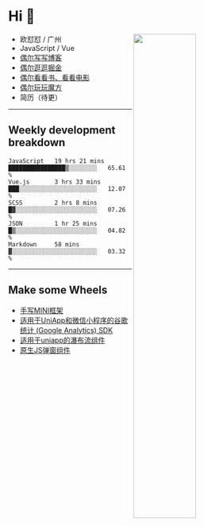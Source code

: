 # Hi 👋

[<img align="right" width="50%" src="https://github-readme-stats.vercel.app/api?username=OUDUIDUI&theme=dark&show_icons=true">](https://metrics.lecoq.io/OUDUIDUI?template=classic&#41;)


-   欧怼怼 / 广州
-   JavaScript / Vue
-   [偶尔写写博客](OUDUIDUI.cn)
-   [偶尔逛逛掘金](https://juejin.cn/user/4309700183594366)
-   [偶尔看看书、看看电影](https://www.yuque.com/books/share/3ee1684b-8e19-4849-b5aa-13d1813ded6d)
-   [偶尔玩玩魔方](https://cubing.com/results/person/2014OUSH01)
-   简历（待更）

---

##  Weekly development breakdown

<!--START_SECTION:waka-->
```text
JavaScript   19 hrs 21 mins  ████████████████▒░░░░░░░░   65.61 % 
Vue.js       3 hrs 33 mins   ███░░░░░░░░░░░░░░░░░░░░░░   12.07 % 
SCSS         2 hrs 8 mins    █▓░░░░░░░░░░░░░░░░░░░░░░░   07.26 % 
JSON         1 hr 25 mins    █▒░░░░░░░░░░░░░░░░░░░░░░░   04.82 % 
Markdown     58 mins         ▓░░░░░░░░░░░░░░░░░░░░░░░░   03.32 % 
```
<!--END_SECTION:waka-->



---

##  Make some Wheels

- [手写MINI框架](https://github.com/OUDUIDUI/mini)
- [适用于UniApp和微信小程序的谷歌统计 (Google Analytics) SDK](https://github.com/OUDUIDUI/ga-tracker)
- [适用于uniapp的瀑布流组件](https://github.com/OUDUIDUI/uniapp_waterfalls_flow)
- [原生JS弹窗组件](https://github.com/OUDUIDUI/notice-kit)


